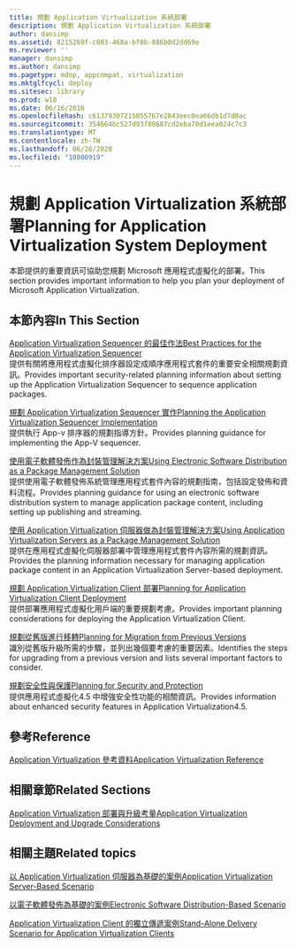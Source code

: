 ```yaml
---
title: 規劃 Application Virtualization 系統部署
description: 規劃 Application Virtualization 系統部署
author: dansimp
ms.assetid: 8215269f-c083-468a-bf0b-886b0d2dd69e
ms.reviewer: ''
manager: dansimp
ms.author: dansimp
ms.pagetype: mdop, appcompat, virtualization
ms.mktglfcycl: deploy
ms.sitesec: library
ms.prod: w10
ms.date: 06/16/2016
ms.openlocfilehash: c61379307215855767e2843eec0ea66db1d7d0ac
ms.sourcegitcommit: 354664bc527d93f80687cd2eba70d1eea024c7c3
ms.translationtype: MT
ms.contentlocale: zh-TW
ms.lasthandoff: 06/26/2020
ms.locfileid: "10800919"
---
```

# <span data-ttu-id="94272-103">規劃 Application Virtualization 系統部署</span><span class="sxs-lookup"><span data-stu-id="94272-103">Planning for Application Virtualization System Deployment</span></span>


<span data-ttu-id="94272-104">本節提供的重要資訊可協助您規劃 Microsoft 應用程式虛擬化的部署。</span><span class="sxs-lookup"><span data-stu-id="94272-104">This section provides important information to help you plan your deployment of Microsoft Application Virtualization.</span></span>

## <span data-ttu-id="94272-105">本節內容</span><span class="sxs-lookup"><span data-stu-id="94272-105">In This Section</span></span>


<a href="" id="best-practices-for-the-application-virtualization-sequencer"></a>[<span data-ttu-id="94272-106">Application Virtualization Sequencer 的最佳作法</span><span class="sxs-lookup"><span data-stu-id="94272-106">Best Practices for the Application Virtualization Sequencer</span></span>](best-practices-for-the-application-virtualization-sequencer-sp1.md)  
<span data-ttu-id="94272-107">提供有關將應用程式虛擬化排序器設定成順序應用程式套件的重要安全相關規劃資訊。</span><span class="sxs-lookup"><span data-stu-id="94272-107">Provides important security-related planning information about setting up the Application Virtualization Sequencer to sequence application packages.</span></span>

<a href="" id="planning-the-application-virtualization-sequencer-implementation"></a>[<span data-ttu-id="94272-108">規劃 Application Virtualization Sequencer 實作</span><span class="sxs-lookup"><span data-stu-id="94272-108">Planning the Application Virtualization Sequencer Implementation</span></span>](planning-the-application-virtualization-sequencer-implementation.md)  
<span data-ttu-id="94272-109">提供執行 App-v 排序器的規劃指導方針。</span><span class="sxs-lookup"><span data-stu-id="94272-109">Provides planning guidance for implementing the App-V sequencer.</span></span>

<a href="" id="using-electronic-software-distribution-as-a-package-management-solution"></a>[<span data-ttu-id="94272-110">使用電子軟體發佈作為封裝管理解決方案</span><span class="sxs-lookup"><span data-stu-id="94272-110">Using Electronic Software Distribution as a Package Management Solution</span></span>](using-electronic-software-distribution-as-a-package-management-solution.md)  
<span data-ttu-id="94272-111">提供使用電子軟體發佈系統管理應用程式套件內容的規劃指南，包括設定發佈和資料流程。</span><span class="sxs-lookup"><span data-stu-id="94272-111">Provides planning guidance for using an electronic software distribution system to manage application package content, including setting up publishing and streaming.</span></span>

<a href="" id="using-application-virtualization-servers-as-a-package-management-solution"></a>[<span data-ttu-id="94272-112">使用 Application Virtualization 伺服器做為封裝管理解決方案</span><span class="sxs-lookup"><span data-stu-id="94272-112">Using Application Virtualization Servers as a Package Management Solution</span></span>](using-application-virtualization-servers-as-a-package-management-solution.md)  
<span data-ttu-id="94272-113">提供在應用程式虛擬化伺服器部署中管理應用程式套件內容所需的規劃資訊。</span><span class="sxs-lookup"><span data-stu-id="94272-113">Provides the planning information necessary for managing application package content in an Application Virtualization Server-based deployment.</span></span>

<a href="" id="planning-for-application-virtualization-client-deployment"></a>[<span data-ttu-id="94272-114">規劃 Application Virtualization Client 部署</span><span class="sxs-lookup"><span data-stu-id="94272-114">Planning for Application Virtualization Client Deployment</span></span>](planning-for-application-virtualization-client-deployment.md)  
<span data-ttu-id="94272-115">提供部署應用程式虛擬化用戶端的重要規劃考慮。</span><span class="sxs-lookup"><span data-stu-id="94272-115">Provides important planning considerations for deploying the Application Virtualization Client.</span></span>

<a href="" id="planning-for-migration-from-previous-versions"></a>[<span data-ttu-id="94272-116">規劃從舊版進行移轉</span><span class="sxs-lookup"><span data-stu-id="94272-116">Planning for Migration from Previous Versions</span></span>](planning-for-migration-from-previous-versions.md)  
<span data-ttu-id="94272-117">識別從舊版升級所需的步驟，並列出幾個要考慮的重要因素。</span><span class="sxs-lookup"><span data-stu-id="94272-117">Identifies the steps for upgrading from a previous version and lists several important factors to consider.</span></span>

<a href="" id="planning-for-security-and-protection"></a>[<span data-ttu-id="94272-118">規劃安全性與保護</span><span class="sxs-lookup"><span data-stu-id="94272-118">Planning for Security and Protection</span></span>](planning-for-security-and-protection.md)  
<span data-ttu-id="94272-119">提供應用程式虛擬化4.5 中增強安全性功能的相關資訊。</span><span class="sxs-lookup"><span data-stu-id="94272-119">Provides information about enhanced security features in Application Virtualization4.5.</span></span>

## <span data-ttu-id="94272-120">參考</span><span class="sxs-lookup"><span data-stu-id="94272-120">Reference</span></span>


[<span data-ttu-id="94272-121">Application Virtualization 參考資料</span><span class="sxs-lookup"><span data-stu-id="94272-121">Application Virtualization Reference</span></span>](application-virtualization-reference.md)

## <span data-ttu-id="94272-122">相關章節</span><span class="sxs-lookup"><span data-stu-id="94272-122">Related Sections</span></span>


[<span data-ttu-id="94272-123">Application Virtualization 部署與升級考量</span><span class="sxs-lookup"><span data-stu-id="94272-123">Application Virtualization Deployment and Upgrade Considerations</span></span>](application-virtualization-deployment-and-upgrade-considerations.md)

## <span data-ttu-id="94272-124">相關主題</span><span class="sxs-lookup"><span data-stu-id="94272-124">Related topics</span></span>


[<span data-ttu-id="94272-125">以 Application Virtualization 伺服器為基礎的案例</span><span class="sxs-lookup"><span data-stu-id="94272-125">Application Virtualization Server-Based Scenario</span></span>](application-virtualization-server-based-scenario.md)

[<span data-ttu-id="94272-126">以電子軟體發佈為基礎的案例</span><span class="sxs-lookup"><span data-stu-id="94272-126">Electronic Software Distribution-Based Scenario</span></span>](electronic-software-distribution-based-scenario.md)

[<span data-ttu-id="94272-127">Application Virtualization Client 的獨立傳遞案例</span><span class="sxs-lookup"><span data-stu-id="94272-127">Stand-Alone Delivery Scenario for Application Virtualization Clients</span></span>](stand-alone-delivery-scenario-for-application-virtualization-clients.md)

 

 





